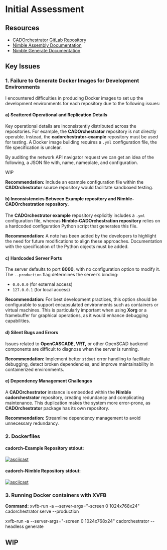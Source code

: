 # Initial Assessment  

## Resources  
- [CADOrchestrator GitLab Repository](https://gitlab.com/gitbuilding/cadorchestrator)  
- [Nimble Assembly Documentation](https://wakoma.github.io/nimble/assembly-docs/)  
- [Nimble Generate Documentation](https://github.com/Wakoma/nimble/blob/master/generate.md)  

## Key Issues  

### 1. Failure to Generate Docker Images for Development Environments  

I encountered difficulties in producing Docker images to set up the development environments for each repository due to the following issues:  

#### a) Scattered Operational and Replication Details 

Key operational details are inconsistently distributed across the repositories. For example, the **CADOrchestrator** repository is not directly operable. Instead, the **cadorchestrator-example** repository must be used for testing. A Docker image building requires a `.yml` configuration file, the file specification is unclear.

By auditing the network API navigator request we can get an idea of the following, a JSON file with, name, nameplate, and configuration.

WIP

**Recommendation:** Include an example configuration file within the **CADOrchestrator** source repository would facilitate sandboxed testing. 

#### b) Inconsistencies Between Example repository and Nimble-CADOrchestration repository.

The **CADOrchestrator example** repository explicitly includes a `.yml` configuration file, whereas **Nimble-CADOrchestration repository** relies on a hardcoded configuration Python script that generates this file.  

**Recommendation:** A note has been added by the developers to highlight the need for future modifications to align these approaches. Documentation with the specification of the Python objects must be added.

#### c) Hardcoded Server Ports  

The server defaults to port **8000**, with no configuration option to modify it. The `--production` flag determines the server’s binding:  
- `0.0.0.0` (for external access)  
- `127.0.0.1` (for local access)

**Recommendation:** For best development practices, this option should be configurable to support encapsulated environments such as containers or virtual machines. This is particularly important when using **Xorg** or a framebuffer for graphical operations, as it would enhance debugging capabilities.  

#### d) Silent Bugs and Errors  

Issues related to **OpenCASCADE, VRT,** or other OpenSCAD backend components are difficult to diagnose when the server is running.  

**Recommendation:** Implement better `stdout` error handling to facilitate debugging, detect broken dependencies, and improve maintainability in containerized environments.  

#### e) Dependency Management Challenges  

A **CADOrchestrator** instance is embedded within the **Nimble cadorchestrator** repository, creating redundancy and complicating maintenance. This duplication makes the system more error-prone, as **CADOrchestrator** package has its own repository. 

**Recommendation:** Streamline dependency management to avoid unnecessary redundancy.

### 2. Dockerfiles  

#### cadorch-Example Repository stdout:

[![asciicast](https://asciinema.org/a/mbBiRYmNYu29LVuD9oKhF3Jr1.svg)](https://asciinema.org/a/mbBiRYmNYu29LVuD9oKhF3Jr1)


#### cadorch-Nimble Repository stdout:  

[![asciicast](https://asciinema.org/a/UI23nhtITpgbRM2fUPYmzTylx.svg)](https://asciinema.org/a/UI23nhtITpgbRM2fUPYmzTylx)

### 3. Running  Docker containers with XVFB  

**Command:**
xvfb-run -a --server-args="-screen 0 1024x768x24" cadorchestrator serve --production

xvfb-run -a --server-args="-screen 0 1024x768x24" cadorchestrator --headless generate
  

## WIP
